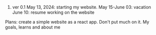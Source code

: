 1. ver 0.1
May 13, 2024: starting my website.
May 15-June 03: vacation
June 10: resume working on the website

Plans: create a simple website as a react app. Don't put much on it. My goals, learns and about me
